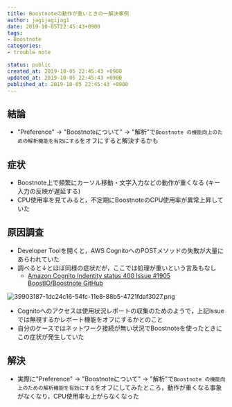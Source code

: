 ```yaml
---
title: Boostnoteの動作が重いときの一解決事例
author: jagijagijag1
date: 2019-10-05T22:45:43+0900
tags:
- Boostnote
categories:
- trouble note

status: public
created_at: 2019-10-05 22:45:43 +0900
updated_at: 2019-10-05 22:45:43 +0900
published_at: 2019-10-05 22:45:43 +0900
---
```

## 結論
- "Preference" → "Boostnoteについて" → "解析"で`Boostnote の機能向上のための解析機能を有効にする`をオフにすると解決するかも

## 症状
- Boostnote上で頻繁にカーソル移動・文字入力などの動作が重くなる (キー入力の反映が遅延する)
- CPU使用率を見てみると，不定期にBoostnoteのCPU使用率が異常上昇していた

## 原因調査
- Developer Toolを開くと，AWS CognitoへのPOSTメソッドの失敗が大量にあらわれていた
- 調べると↓とほぼ同様の症状だが，ここでは処理が重いという言及もなし
  - [Amazon Cognito Indentity status 400  Issue #1905  BoostIO/Boostnote  GitHub](https://github.com/BoostIO/Boostnote/issues/1905)

![39903187-1dc24c16-54fc-11e8-88b5-4721fdaf3027.png](https://user-images.githubusercontent.com/16365952/39903187-1dc24c16-54fc-11e8-88b5-4721fdaf3027.png)

- Cognitoへのアクセスは使用状況レポートの収集のためのようで，上記Issueでは無視するかレポート機能をオフにするかとのこと
- 自分のケースではネットワーク接続が無い状況でBoostnoteを使ったときにこの症状が発生していた

## 解決
- 実際に"Preference" → "Boostnoteについて" → "解析"で`Boostnote の機能向上のための解析機能を有効にする`をオフにしてみたところ，動作が重くなる事象がなくなり，CPU使用率も上がらなくなった
